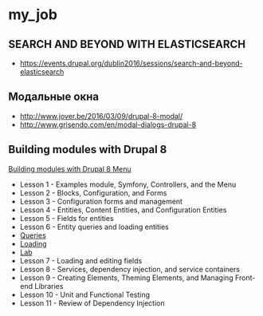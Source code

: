 # my_job

## SEARCH AND BEYOND WITH ELASTICSEARCH 
+ https://events.drupal.org/dublin2016/sessions/search-and-beyond-elasticsearch
## Модальные окна

+ http://www.jover.be/2016/03/09/drupal-8-modal/
+ http://www.grisendo.com/en/modal-dialogs-drupal-8

## Building modules with Drupal 8
[Building modules with Drupal 8 Menu](https://docs.acquia.com/articles/building-drupal-8-modules)
+ Lesson 1 - Examples module, Symfony, Controllers, and the Menu
+ Lesson 2 - Blocks, Configuration, and Forms
+ Lesson 3 - Configuration forms and management
+ Lesson 4 - Entities, Content Entities, and Configuration Entities
+ Lesson 5 - Fields for entities
+ Lesson 6 - Entity queries and loading entities
 + [Queries](https://docs.acquia.com/articles/drupal-8-entity-queries-and-loading-entities)
 + [Loading](https://docs.acquia.com/articles/drupal-8-loading-entities)
 + [Lab](https://docs.acquia.com/articles/drupal-8-load-and-query-entities-lab)
+ Lesson 7 - Loading and editing fields
+ Lesson 8 - Services, dependency injection, and service containers
+ Lesson 9 - Creating Elements, Theming Elements, and Managing Front-end Libraries
+ Lesson 10 - Unit and Functional Testing
+ Lesson 11 - Review of Dependency Injection
